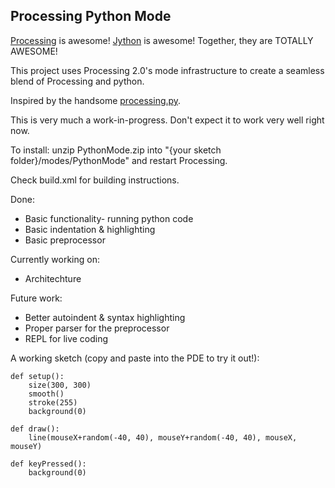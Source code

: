 Processing Python Mode
----------------------

[Processing](http://www.processing.org/) is awesome! [Jython](http://www.jython.org/) is awesome! Together, they are TOTALLY AWESOME!

This project uses Processing 2.0's mode infrastructure to create a seamless blend of Processing and python.

Inspired by the handsome [processing.py](https://github.com/jdf/processing.py).

This is very much a work-in-progress. Don't expect it to work very well right now.

To install: unzip PythonMode.zip into "{your sketch folder}/modes/PythonMode" and restart Processing.

Check build.xml for building instructions.

Done:
- Basic functionality- running python code
- Basic indentation & highlighting
- Basic preprocessor

Currently working on:
- Architechture

Future work:
- Better autoindent & syntax highlighting
- Proper parser for the preprocessor
- REPL for live coding

A working sketch (copy and paste into the PDE to try it out!):
	
	def setup():
		size(300, 300)
		smooth()
		stroke(255)
		background(0)
	
	def draw():
		line(mouseX+random(-40, 40), mouseY+random(-40, 40), mouseX, mouseY)
	
	def keyPressed():
		background(0)